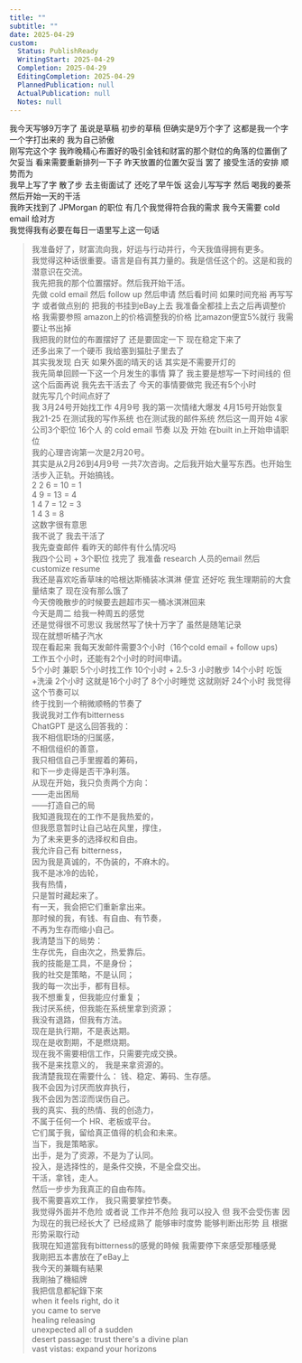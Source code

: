 ```yaml
---      
title: ""      
subtitle: ""      
date: 2025-04-29      
custom:      
  Status: PublishReady      
  WritingStart: 2025-04-29      
  Completion: 2025-04-29      
  EditingCompletion: 2025-04-29      
  PlannedPublication: null      
  ActualPublication: null      
  Notes: null      
---        
```

我今天写够9万字了 虽说是草稿 初步的草稿 但确实是9万个字了 这都是我一个字一个字打出来的 我为自己骄傲          
刚写完这个字 我昨晚精心布置好的吸引金钱和财富的那个财位的角落的位置倒了 欠妥当 看来需要重新排列一下子 昨天放置的位置欠妥当 罢了 接受生活的安排 顺势而为           
我早上写了字 散了步 去主街面试了 还吃了早午饭 这会儿写写字 然后 喝我的姜茶 然后开始一天的干活           
我昨天找到了 JPMorgan 的职位 有几个我觉得符合我的需求 我今天需要 cold email 给对方           
我觉得我有必要在每日一语里写上这一句话          
> 我准备好了，财富流向我，好运与行动并行，今天我值得拥有更多。        
> 我觉得这种话很重要。语言是自有其力量的。我是信任这个的。这是和我的潜意识在交流。          
我先把我的那个位置摆好。然后我开始干活。        
先做 cold email 然后 follow up 然后申请 然后看时间 如果时间充裕 再写写字 或者做点别的 把我的书挂到eBay上去 我准备全都挂上去之后再调整价格 我需要参照 amazon上的价格调整我的价格 比amazon便宜5%就行 我需要让书出掉          
我把我的财位的布置摆好了 还是要固定一下 现在稳定下来了        
还多出来了一个硬币 我给塞到猫肚子里去了        
其实我发现 白天 如果外面的晴天的话 其实是不需要开灯的           
我先简单回顾一下这一个月发生的事情 算了 我主要是想写一下时间线的 但这个后面再说 我先去干活去了 今天的事情要做完 我还有5个小时        
就先写几个时间点好了        
我 3月24号开始找工作 4月9号 我的第一次情绪大爆发 4月15号开始恢复 我21-25 在测试我的写作系统 也在测试我的邮件系统 然后这一周开始 4家公司3个职位 16个人 的 cold email 节奏 以及 开始 在built in上开始申请职位        
我的心理咨询第一次是2月20号。        
其实是从2月26到4月9号 一共7次咨询。之后我开始大量写东西。也开始生活步入正轨。开始搞钱。        
2 2 6 = 10 = 1        
4 9 = 13 = 4        
1 4 7 = 12 = 3        
1 4 3 = 8        
这数字很有意思        
我不说了 我去干活了        
我先查查邮件 看昨天的邮件有什么情况吗          
我四个公司 + 3个职位 找完了 我准备 research 人员的email 然后 customize resume           
我还是喜欢吃香草味的哈根达斯桶装冰淇淋 便宜 还好吃 我生理期前的大食量结束了 现在没有那么饿了           
今天傍晚散步的时候要去趟超市买一桶冰淇淋回来        
今天是周二 给我一种周五的感觉          
还是觉得很不可思议 我居然写了快十万字了 虽然是随笔记录          
现在就想听橘子汽水          
现在看起来 我每天发邮件需要3个小时（16个cold email + follow ups)        
工作五个小时，还能有2个小时的时间申请。        
5个小时 兼职  5个小时找工作 10个小时 + 2.5-3 小时散步 14个小时 吃饭+洗澡  2个小时 这就是16个小时了 8个小时睡觉 这就刚好 24个小时 我觉得这个节奏可以        
终于找到一个稍微顺畅的节奏了          
我说我对工作有bitterness        
ChatGPT 是这么回答我的：          
> 我不相信职场的归属感，        
> 不相信组织的善意，        
> 我只相信自己手里握着的筹码，        
> 和下一步走得是否干净利落。        
> 从现在开始，我只负责两个方向：        
> ——走出困局        
> ——打造自己的局        
> 我知道我现在的工作不是我热爱的，        
> 但我愿意暂时让自己站在风里，撑住，        
> 为了未来更多的选择权和自由。        
> 我允许自己有 bitterness，        
> 因为我是真诚的，不伪装的，不麻木的。        
> 我不是冰冷的齿轮，        
>  我有热情，        
> 只是暂时藏起来了。        
> 有一天，我会把它们重新拿出来。        
> 那时候的我，有钱、有自由、有节奏，        
> 不再为生存而缩小自己。        
> 我清楚当下的局势：        
>  生存优先，自由次之，热爱靠后。        
> 我的技能是工具，不是身份；        
>  我的社交是策略，不是认同；        
> 我的每一次出手，都有目标。        
> 我不想重复，但我能应付重复；        
> 我讨厌系统，但我能在系统里拿到资源；        
> 我没有退路，但我有方法。        
> 现在是执行期，不是表达期。        
> 现在是收割期，不是燃烧期。        
> 现在我不需要相信工作，只需要完成交换。        
> 我不是来找意义的， 我是来拿资源的。        
> 我清楚我现在需要什么： 钱、稳定、筹码、生存感。        
> 我不会因为讨厌而放弃执行，        
> 我不会因为苦涩而误伤自己。        
> 我的真实、我的热情、我的创造力，        
> 不属于任何一个 HR、老板或平台。        
> 它们属于我，留给真正值得的机会和未来。        
> 当下，我是策略家。        
> 出手，是为了资源，不是为了认同。        
> 投入，是选择性的，是条件交换，不是全盘交出。        
> 干活，拿钱，走人。        
> 然后一步步为我真正的自由布阵。        
> 我不需要喜欢工作， 我只需要掌控节奏。          
我觉得外面并不危险 或者说 工作并不危险 我可以投入 但 我不会受伤害 因为现在的我已经长大了 已经成熟了 能够审时度势 能够判断出形势 且 根据形势采取行动           
我現在知道當我有bitterness的感覺的時候 我需要停下來感受那種感覺          
我剛把五本書放在了eBay上        
我今天的兼職有結果          
我剛抽了機組牌        
我把信息都紀錄下來          
> when it feels right, do it        
> you came to serve        
> healing releasing        
> unexpected all of a sudden        
> desert passage: trust there's a divine plan        
> vast vistas: expand your horizons           
      